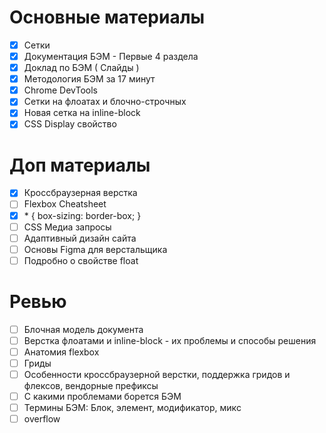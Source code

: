# Основные материалы
- [x] Сетки
- [x] Документация БЭМ - Первые 4 раздела
- [x] Доклад по БЭМ ( Слайды )
- [x] Методология БЭМ за 17 минут
- [x] Chrome DevTools
- [x] Сетки на флоатах и блочно-строчных
- [x] Новая сетка на inline-block
- [x] CSS Display свойство

# Доп материалы
- [x] Кроссбраузерная верстка
- [ ] Flexbox Cheatsheet
- [x] \* { box-sizing: border-box; }
- [ ] CSS Медиа запросы
- [ ] Адаптивный дизайн сайта
- [ ] Основы Figma для верстальщика
- [ ] Подробно о свойстве float

# Ревью
- [ ] Блочная модель документа
- [ ] Верстка флоатами и inline-block - их проблемы и способы решения
- [ ] Анатомия flexbox
- [ ] Гриды
- [ ] Особенности кроссбраузерной верстки, поддержка гридов и флексов, вендорные префиксы
- [ ] С какими проблемами борется БЭМ
- [ ] Термины БЭМ: Блок, элемент, модификатор, микс
- [ ] overflow

